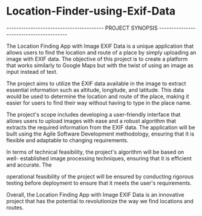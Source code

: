 # Location-Finder-using-Exif-Data

---------------------------------------- PROJECT SYNOPSIS ----------------------------------------

The Location Finding App with Image EXIF Data is a unique application that
allows users to find the location and route of a place by simply uploading an image
with EXIF data. The objective of this project is to create a platform that works
similarly to Google Maps but with the twist of using an image as input instead of text.

The project aims to utilize the EXIF data available in the image to extract essential
information such as altitude, longitude, and latitude. This data would be used to
determine the location and route of the place, making it easier for users to find their
way without having to type in the place name.

The project's scope includes developing a user-friendly interface that allows users to
upload images with ease and a robust algorithm that extracts the required information
from the EXIF data. The application will be built using the Agile Software
Development methodology, ensuring that it is flexible and adaptable to changing
requirements.

In terms of technical feasibility, the project's algorithm will be based on well-
established image processing techniques, ensuring that it is efficient and accurate. The

operational feasibility of the project will be ensured by conducting rigorous testing
before deployment to ensure that it meets the user's requirements.

Overall, the Location Finding App with Image EXIF Data is an innovative project that
has the potential to revolutionize the way we find locations and routes.
